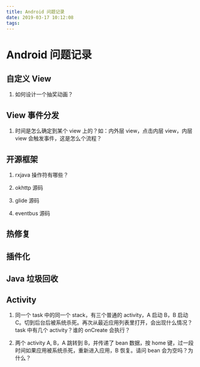 ```yaml
---
title: Android 问题记录
date: 2019-03-17 10:12:08
tags:
---
```


# Android 问题记录


## 自定义 View

1. 如何设计一个抽奖动画？

## View 事件分发

1. 时间是怎么确定到某个 view 上的？如：内外层 view，点击内层 view，内层 view 会触发事件，这是怎么个流程？

## 开源框架

1. rxjava 操作符有哪些？

2. okhttp 源码

3. glide 源码

4. eventbus 源码

## 热修复

## 插件化

## Java 垃圾回收

## Activity

1. 同一个 task 中的同一个 stack，有三个普通的 activity，A 启动 B，B 启动 C。切到后台后被系统杀死。再次从最近应用列表里打开，会出现什么情况？task 中有几个 activity？谁的 onCreate 会执行？

2. 两个 activity A, B，A 跳转到 B，并传递了 bean 数据，按 home 键，过一段时间如果应用被系统杀死，重新进入应用，B 恢复。请问 bean 会为空吗？为什么？